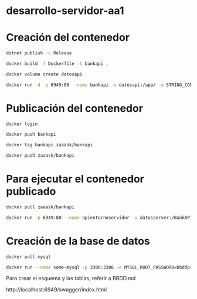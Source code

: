 # desarrollo-servidor-aa1

# Creación del contenedor
```bash
dotnet publish -c Release
```

```bash
docker build -f Dockerfile -t bankapi .
```

```bash
docker volume create datosapi  
```

```bash
docker run -d -p 6949:80 --name bankapi -v datosapi:/app/ -e STRING_CONEXION="server=212.227.32.40;database=api_clase;uid=root;password=8m!25i!17I" bankapi    
```

# Publicación del contenedor
```bash
docker login
```

```bash
docker push bankapi
```

```bash
docker tag bankapi zaaask/bankapi
```

```bash
docker push zaaask/bankapi
```

# Para ejecutar el contenedor publicado
```bash
docker pull zaaask/bankapi
```

```bash
docker run -p 6949:80 --name apientornoservidor -v datosserver:/BankAPI -e STRING_CONEXION="212.227.32.40;database=api_clase;uid=root;password=8m!25i!17I" zaaask/bankapi
```

# Creación de la base de datos
```bash
docker pull mysql
```

```bash
docker run --name some-mysql -p 3306:3306 -e MYSQL_ROOT_PASSWORD=bbddpruebas -d mysql
```

Para crear el esquema y las tablas, referir a  BBDD.md

http://localhost:6949/swagger/index.html
